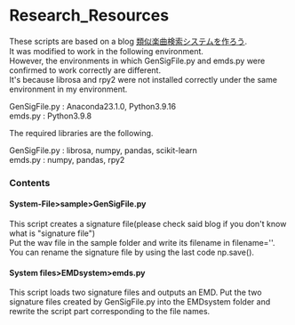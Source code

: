 # Research_Resources
These scripts are based on a blog [類似楽曲検索システムを作ろう](https://aidiary.hatenablog.com/entry/20121014/1350211413).  
It was modified to work in the following environment.  
However, the environments in which GenSigFile.py and emds.py were confirmed to work correctly are different.  
It's because librosa and rpy2 were not installed correctly under the same environment in my environment.   
  
GenSigFile.py : Anaconda23.1.0, Python3.9.16  
emds.py : Python3.9.8  
  
The required libraries are the following.  
  
GenSigFile.py : librosa, numpy, pandas, scikit-learn  
emds.py : numpy, pandas, rpy2  
  
### Contents
#### System-File>sample>GenSigFile.py  
This script creates a signature file(please check said blog if you don't know what is "signature file")  
Put the wav file in the sample folder and write its filename in filename=''. 
You can rename the signature file by using the last code np.save().   
  
#### System files>EMDsystem>emds.py  
This script loads two signature files and outputs an EMD.
Put the two signature files created by GenSigFile.py into the EMDsystem folder and rewrite the script part corresponding to the file names. 
